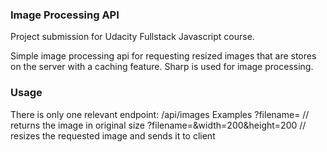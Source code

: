### Image Processing API
Project submission for Udacity Fullstack Javascript course.

Simple image processing api for requesting resized images that are stores on the server with a caching feature. Sharp is used for image processing.

### Usage

There is only one relevant endpoint: /api/images
Examples
?filename=<filenameHere> // returns the image in original size
?filename=<filenameHere>&width=200&height=200 // resizes the requested image and sends  it to client
